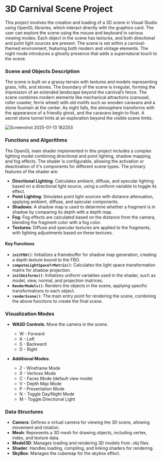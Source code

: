 # 3D Carnival Scene Project

This project involves the creation and loading of a 3D scene in Visual Studio using OpenGL libraries, which interact directly with the graphics card. The user can explore the scene using the mouse and keyboard in various viewing modes. Each object in the scene has textures, and both directional and point light sources are present. The scene is set within a carnival-themed environment, featuring both modern and vintage elements. The night mode introduces a ghostly presence that adds a supernatural touch to the scene.

### Scene and Objects Description

The scene is built on a grassy terrain with textures and models representing grass, hills, and stones. The boundary of the scene is irregular, forming the impression of an extended landscape beyond the carnival’s fence. The scene combines modern elements like mechanical attractions (carousel, roller coaster, ferris wheel) with old motifs such as wooden caravans and a stone fountain at the center. 
As night falls, the atmosphere transforms with the appearance of a friendly ghost, and the caravans begin to float. A secret stone tunnel hints at an exploration beyond the visible scene limits.

![Screenshot 2025-01-13 182253](https://github.com/user-attachments/assets/ad17ccad-cd93-411f-8172-0c5e35fd0266)


### Functions and Algorithms

The OpenGL main shader implemented in this project includes a complex lighting model combining directional and point lighting, shadow mapping, and fog effects. The shader is configurable, allowing the activation or deactivation of it's components for different scene types. The primary features of the shader are:

- **Directional Lighting**: Calculates ambient, diffuse, and specular lighting based on a directional light source, using a uniform variable to toggle its effect.
- **Point Lighting**: Simulates point light sources with distance attenuation, applying ambient, diffuse, and specular components.
- **Shadows**: A shadow map is used to determine whether a fragment is in shadow by comparing its depth with a depth map.
- **Fog**: Fog effects are calculated based on the distance from the camera, blending the fragment color with a fog color.
- **Textures**: Diffuse and specular textures are applied to the fragments, with lighting adjustments based on these textures.

#### Key Functions

- **`initFBO()`**: Initializes a framebuffer for shadow map generation, creating a depth texture bound to the FBO.
- **`computeLightSpaceTrMatrix()`**: Calculates the light space transformation matrix for shadow projection.
- **`initUniforms()`**: Initializes uniform variables used in the shader, such as model, view, normal, and projection matrices.
- **`RenderModels()`**: Renders the objects in the scene, applying specific transformations to each object.
- **`renderScene()`**: The main entry point for rendering the scene, combining the above functions to create the final scene.

### Visualization Modes

- **WASD Controls**: Move the camera in the scene.
  
  - W - Forward
  - A - Left
  - S - Backward
  - D - Right
- **Additional Modes**:
  
  - Z - Wireframe Mode
  - X - Vertices Mode
  - C - Faces Mode (default view mode)
  - V - Depth Map Mode
  - P - Presentation Mode
  - N - Toggle Day/Night Mode
  - M - Toggle Directional Light

### Data Structures

- **Camera**: Defines a virtual camera for viewing the 3D scene, allowing movement and rotation.
- **Mesh**: Represents a 3D mesh for drawing objects, including vertex, index, and texture data.
- **Model3D**: Manages loading and rendering 3D models from .obj files.
- **Shader**: Handles loading, compiling, and linking shaders for rendering.
- **SkyBox**: Manages the cubemap for the skybox effect.


